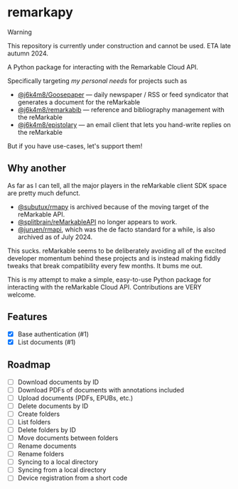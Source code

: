 # remarkapy

> [!WARNING]
> This repository is currently under construction and cannot be used. ETA late autumn 2024.

A Python package for interacting with the Remarkable Cloud API.

Specifically targeting _my personal needs_ for projects such as

-   [@j6k4m8/Goosepaper](https://github.com/j6k4m8/Goosepaper) — daily newspaper / RSS or feed syndicator that generates a document for the reMarkable
-   [@j6k4m8/remarkabib](https://github.com/j6k4m8/remarkabib) — reference and bibliography management with the reMarkable
-   [@j6k4m8/epistolary](https://github.com/j6k4m8/epistolary) — an email client that lets you hand-write replies on the reMarkable

But if you have use-cases, let's support them!

## Why another

As far as I can tell, all the major players in the reMarkable client SDK space are pretty much defunct.

-   [@subutux/rmapy](https://github.com/subutux/rmapy) is archived because of the moving target of the reMarkable API.
-   [@splitbrain/reMarkableAPI](https://github.com/splitbrain/ReMarkableAPI) no longer appears to work.
-   [@juruen/rmapi](https://github.com/juruen/rmapi), which was the de facto standard for a while, is also archived as of July 2024.

This sucks. reMarkable seems to be deliberately avoiding all of the excited developer momentum behind these projects and is instead making fiddly tweaks that break compatibility every few months. It bums me out.

This is my attempt to make a simple, easy-to-use Python package for interacting with the reMarkable Cloud API. Contributions are VERY welcome.

## Features

-   [x] Base authentication (#1)
-   [x] List documents (#1)

## Roadmap

-   [ ] Download documents by ID
-   [ ] Download PDFs of documents with annotations included
-   [ ] Upload documents (PDFs, EPUBs, etc.)
-   [ ] Delete documents by ID
-   [ ] Create folders
-   [ ] List folders
-   [ ] Delete folders by ID
-   [ ] Move documents between folders
-   [ ] Rename documents
-   [ ] Rename folders
-   [ ] Syncing to a local directory
-   [ ] Syncing from a local directory
-   [ ] Device registration from a short code

